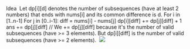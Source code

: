 Idea
​
Let dp[i][d] denotes the number of subsequences (have at least 2 numbers) that ends with nums[i] and its common difference is d.
For i in [1..n-1]
For j in [0..i-1]:
diff = nums[i] - nums[j]
dp[i][diff] += dp[j][diff] + 1
ans += dp[j][diff] // We += dp[j][diff] because it's the number of valid subsequences (have >= 3 elements). But dp[i][diff] is the number of valid subsequences (have >= 2 elements).
​
![](https://assets.leetcode.com/users/images/603b70a0-196a-4ce6-bc89-28dfb3adc472_1631342659.9692721.png)